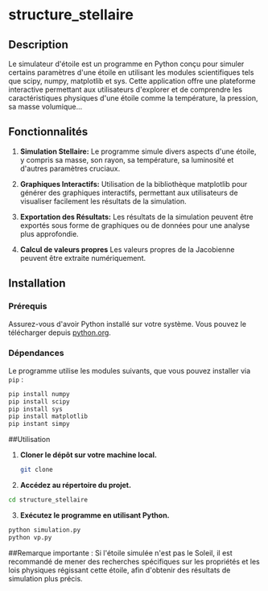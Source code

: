 # structure_stellaire


## Description
Le simulateur d'étoile est un programme en Python conçu pour simuler certains paramètres d'une étoile en utilisant les modules scientifiques tels que scipy, numpy, matplotlib et sys. Cette application offre une plateforme interactive permettant aux utilisateurs d'explorer et de comprendre les caractéristiques physiques d'une étoile comme la température, la pression, sa masse volumique...

## Fonctionnalités

1. **Simulation Stellaire:** Le programme simule divers aspects d'une étoile, y compris sa masse, son rayon, sa température, sa luminosité et d'autres paramètres cruciaux.

2. **Graphiques Interactifs:** Utilisation de la bibliothèque matplotlib pour générer des graphiques interactifs, permettant aux utilisateurs de visualiser facilement les résultats de la simulation.

3. **Exportation des Résultats:** Les résultats de la simulation peuvent être exportés sous forme de graphiques ou de données pour une analyse plus approfondie.
4. **Calcul de valeurs propres** Les valeurs propres de la Jacobienne peuvent être extraite numériquement.

## Installation

### Prérequis
Assurez-vous d'avoir Python installé sur votre système. Vous pouvez le télécharger depuis [python.org](https://www.python.org/downloads/).

### Dépendances
Le programme utilise les modules suivants, que vous pouvez installer via `pip` :
```bash
pip install numpy
pip install scipy
pip install sys
pip install matplotlib
pip instant simpy
```
##Utilisation
1. **Cloner le dépôt sur votre machine local.**
   ```bash
   git clone
   ```
2. **Accédez au répertoire du projet.**
```bash
cd structure_stellaire
```
3. **Exécutez le programme en utilisant Python.**
```bash
python simulation.py
python vp.py
```
##Remarque importante : Si l'étoile simulée n'est pas le Soleil, il est recommandé de mener des recherches spécifiques sur les propriétés et les lois physiques régissant cette étoile, afin d'obtenir des résultats de simulation plus précis.
